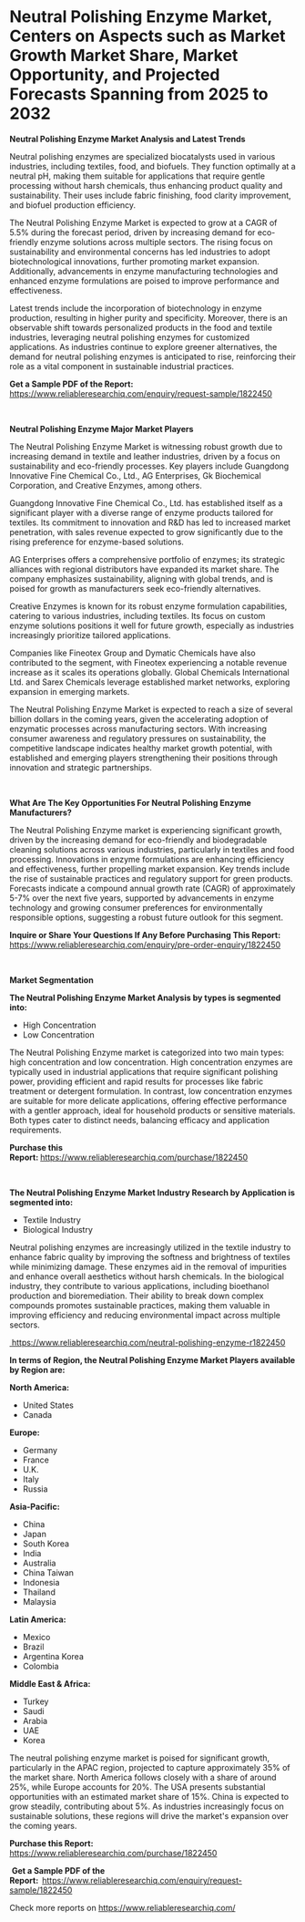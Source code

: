 <p><h1>Neutral Polishing Enzyme Market, Centers on Aspects such as Market Growth Market Share, Market Opportunity, and Projected Forecasts Spanning from 2025 to 2032</h1></p><p><strong>Neutral Polishing Enzyme Market Analysis and Latest Trends</strong></p>
<p><p>Neutral polishing enzymes are specialized biocatalysts used in various industries, including textiles, food, and biofuels. They function optimally at a neutral pH, making them suitable for applications that require gentle processing without harsh chemicals, thus enhancing product quality and sustainability. Their uses include fabric finishing, food clarity improvement, and biofuel production efficiency.</p><p>The Neutral Polishing Enzyme Market is expected to grow at a CAGR of 5.5% during the forecast period, driven by increasing demand for eco-friendly enzyme solutions across multiple sectors. The rising focus on sustainability and environmental concerns has led industries to adopt biotechnological innovations, further promoting market expansion. Additionally, advancements in enzyme manufacturing technologies and enhanced enzyme formulations are poised to improve performance and effectiveness.</p><p>Latest trends include the incorporation of biotechnology in enzyme production, resulting in higher purity and specificity. Moreover, there is an observable shift towards personalized products in the food and textile industries, leveraging neutral polishing enzymes for customized applications. As industries continue to explore greener alternatives, the demand for neutral polishing enzymes is anticipated to rise, reinforcing their role as a vital component in sustainable industrial practices.</p></p>
<p><strong>Get a Sample PDF of the Report:&nbsp;</strong> <a href="https://www.reliableresearchiq.com/enquiry/request-sample/1822450?utm_campaign=2282&utm_medium=2&utm_source=Github&utm_content=ia&utm_term=03042025&utm_id=neutral-polishing-enzyme">https://www.reliableresearchiq.com/enquiry/request-sample/1822450</a></p>
<p>&nbsp;</p>
<p><strong>Neutral Polishing Enzyme Major Market Players</strong></p>
<p><p>The Neutral Polishing Enzyme Market is witnessing robust growth due to increasing demand in textile and leather industries, driven by a focus on sustainability and eco-friendly processes. Key players include Guangdong Innovative Fine Chemical Co., Ltd., AG Enterprises, Gk Biochemical Corporation, and Creative Enzymes, among others.</p><p>Guangdong Innovative Fine Chemical Co., Ltd. has established itself as a significant player with a diverse range of enzyme products tailored for textiles. Its commitment to innovation and R&D has led to increased market penetration, with sales revenue expected to grow significantly due to the rising preference for enzyme-based solutions.</p><p>AG Enterprises offers a comprehensive portfolio of enzymes; its strategic alliances with regional distributors have expanded its market share. The company emphasizes sustainability, aligning with global trends, and is poised for growth as manufacturers seek eco-friendly alternatives.</p><p>Creative Enzymes is known for its robust enzyme formulation capabilities, catering to various industries, including textiles. Its focus on custom enzyme solutions positions it well for future growth, especially as industries increasingly prioritize tailored applications.</p><p>Companies like Fineotex Group and Dymatic Chemicals have also contributed to the segment, with Fineotex experiencing a notable revenue increase as it scales its operations globally. Global Chemicals International Ltd. and Sarex Chemicals leverage established market networks, exploring expansion in emerging markets.</p><p>The Neutral Polishing Enzyme Market is expected to reach a size of several billion dollars in the coming years, given the accelerating adoption of enzymatic processes across manufacturing sectors. With increasing consumer awareness and regulatory pressures on sustainability, the competitive landscape indicates healthy market growth potential, with established and emerging players strengthening their positions through innovation and strategic partnerships.</p></p>
<p>&nbsp;</p>
<p><strong>What Are The Key Opportunities For Neutral Polishing Enzyme Manufacturers?</strong></p>
<p><p>The Neutral Polishing Enzyme market is experiencing significant growth, driven by the increasing demand for eco-friendly and biodegradable cleaning solutions across various industries, particularly in textiles and food processing. Innovations in enzyme formulations are enhancing efficiency and effectiveness, further propelling market expansion. Key trends include the rise of sustainable practices and regulatory support for green products. Forecasts indicate a compound annual growth rate (CAGR) of approximately 5-7% over the next five years, supported by advancements in enzyme technology and growing consumer preferences for environmentally responsible options, suggesting a robust future outlook for this segment.</p></p>
<p><strong>Inquire or Share Your Questions If Any Before Purchasing This Report:</strong> <a href="https://www.reliableresearchiq.com/enquiry/pre-order-enquiry/1822450?utm_campaign=2282&utm_medium=2&utm_source=Github&utm_content=ia&utm_term=03042025&utm_id=neutral-polishing-enzyme">https://www.reliableresearchiq.com/enquiry/pre-order-enquiry/1822450</a></p>
<p>&nbsp;</p>
<p><strong>Market Segmentation</strong></p>
<p><strong>The Neutral Polishing Enzyme Market Analysis by types is segmented into:</strong></p>
<p><ul><li>High Concentration</li><li>Low Concentration</li></ul></p>
<p><p>The Neutral Polishing Enzyme market is categorized into two main types: high concentration and low concentration. High concentration enzymes are typically used in industrial applications that require significant polishing power, providing efficient and rapid results for processes like fabric treatment or detergent formulation. In contrast, low concentration enzymes are suitable for more delicate applications, offering effective performance with a gentler approach, ideal for household products or sensitive materials. Both types cater to distinct needs, balancing efficacy and application requirements.</p></p>
<p><strong>Purchase this Report:&nbsp;</strong><a href="https://www.reliableresearchiq.com/purchase/1822450?utm_campaign=2282&utm_medium=2&utm_source=Github&utm_content=ia&utm_term=03042025&utm_id=neutral-polishing-enzyme">https://www.reliableresearchiq.com/purchase/1822450</a></p>
<p>&nbsp;</p>
<p><strong>The Neutral Polishing Enzyme Market Industry Research by Application is segmented into:</strong></p>
<p><ul><li>Textile Industry</li><li>Biological Industry</li></ul></p>
<p><p>Neutral polishing enzymes are increasingly utilized in the textile industry to enhance fabric quality by improving the softness and brightness of textiles while minimizing damage. These enzymes aid in the removal of impurities and enhance overall aesthetics without harsh chemicals. In the biological industry, they contribute to various applications, including bioethanol production and bioremediation. Their ability to break down complex compounds promotes sustainable practices, making them valuable in improving efficiency and reducing environmental impact across multiple sectors.</p></p>
<p><a href="https://www.reliableresearchiq.com/neutral-polishing-enzyme-r1822450?utm_campaign=2282&utm_medium=2&utm_source=Github&utm_content=ia&utm_term=03042025&utm_id=neutral-polishing-enzyme">&nbsp;https://www.reliableresearchiq.com/neutral-polishing-enzyme-r1822450</a></p>
<p><strong>In terms of Region, the Neutral Polishing Enzyme Market Players available by Region are:</strong></p>
<p>
    <p> <strong> North America: </strong>
        <ul>
            <li>United States</li>
            <li>Canada</li>
        </ul>
        </p> 
    <p> <strong> Europe: </strong>
        <ul>
            <li>Germany</li>
            <li>France</li>
            <li>U.K.</li>
            <li>Italy</li>
            <li>Russia</li>
        </ul>
        </p> 
    <p> <strong> Asia-Pacific: </strong>
        <ul>
            <li>China</li>
            <li>Japan</li>
            <li>South Korea</li>
            <li>India</li>
            <li>Australia</li>
            <li>China Taiwan</li>
            <li>Indonesia</li>
            <li>Thailand</li>
            <li>Malaysia</li>
        </ul>
        </p> 
    <p> <strong> Latin America: </strong>
        <ul>
            <li>Mexico</li>
            <li>Brazil</li>
            <li>Argentina Korea</li>
            <li>Colombia</li>
        </ul>
        </p> 
    <p> <strong> Middle East & Africa: </strong>
        <ul>
            <li>Turkey</li>
            <li>Saudi</li>
            <li>Arabia</li>
            <li>UAE</li>
            <li>Korea</li>
        </ul>
    </p>
    </p>
<p><p>The neutral polishing enzyme market is poised for significant growth, particularly in the APAC region, projected to capture approximately 35% of the market share. North America follows closely with a share of around 25%, while Europe accounts for 20%. The USA presents substantial opportunities with an estimated market share of 15%. China is expected to grow steadily, contributing about 5%. As industries increasingly focus on sustainable solutions, these regions will drive the market's expansion over the coming years.</p></p>
<p><strong>Purchase this Report: </strong><a href="https://www.reliableresearchiq.com/purchase/1822450?utm_campaign=2282&utm_medium=2&utm_source=Github&utm_content=ia&utm_term=03042025&utm_id=neutral-polishing-enzyme">https://www.reliableresearchiq.com/purchase/1822450</a></p>
<p>&nbsp;<strong>Get a Sample PDF of the Report:&nbsp;&nbsp;</strong><a href="https://www.reliableresearchiq.com/enquiry/request-sample/1822450?utm_campaign=2282&utm_medium=2&utm_source=Github&utm_content=ia&utm_term=03042025&utm_id=neutral-polishing-enzyme">https://www.reliableresearchiq.com/enquiry/request-sample/1822450</a></p>
<p><strong></strong></p>
<p>Check more reports on <a href="https://www.reliableresearchiq.com/?utm_campaign=2282&utm_medium=2&utm_source=Github&utm_content=ia&utm_term=03042025&utm_id=neutral-polishing-enzyme">https://www.reliableresearchiq.com/</a></p>
